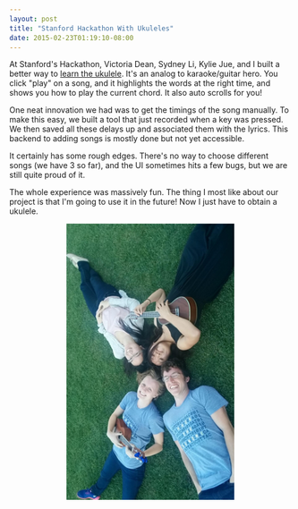 ```yaml
---
layout: post
title: "Stanford Hackathon With Ukuleles"
date: 2015-02-23T01:19:10-08:00
---
```

At Stanford's Hackathon, Victoria Dean, Sydney Li, Kylie Jue, and I built a better way to [learn the ukulele](http://ukendoit.chaselambda.com/). It's an analog to karaoke/guitar hero. You click "play" on a song, and it highlights the words at the right time, and shows you how to play the current chord. It also auto scrolls for you!

One neat innovation we had was to get the timings of the song manually. To make this easy, we built a tool that just recorded when a key was pressed. We then saved all these delays up and associated them with the lyrics. This backend to adding songs is mostly done but not yet accessible.

It certainly has some rough edges. There's no way to choose different songs (we have 3 so far), and the UI sometimes hits a few bugs, but we are still quite proud of it.

The whole experience was massively fun. The thing I most like about our project is that I'm going to use it in the future! Now I just have to obtain a ukulele.


<center><img src="/assets/mage.jpg" width="300" title="Ukendoit team after the hackathon"/></center>
